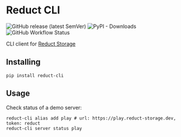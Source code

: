 # Reduct CLI

![GitHub release (latest SemVer)](https://img.shields.io/github/v/release/reduct-storage/reduct-cli)
![PyPI - Downloads](https://img.shields.io/pypi/dm/reduct-cli)
![GitHub Workflow Status](https://img.shields.io/github/workflow/status/reduct-storage/reduct-cli/ci)

CLI client for [Reduct Storage](https://reduct-storage.dev)

## Installing

```
pip install reduct-cli
```

## Usage

Check status of a demo server:

```shell
reduct-cli alias add play # url: https://play.reduct-storage.dev, token: reduct
reduct-cli server status play
```
